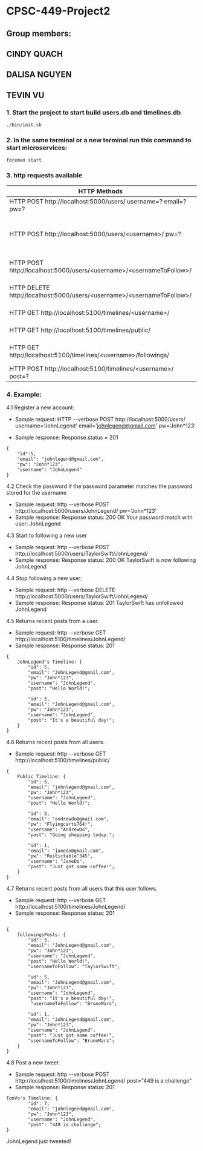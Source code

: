 # CPSC-449-Project2
## Group members: 
##                  CINDY QUACH
##                  DALISA NGUYEN
##                  TEVIN VU

### 1. Start the project to start build users.db and timelines.db
```
./bin/init.sh
```

### 2. In the same terminal or a new terminal run this command to start microservices:
```
foreman start
```

### 3. http requests available
|   HTTP Methods                                                            |                                   Descriptions                                      |
| --------------------------------------------------------------            |     -------------------------------------------------------------------------       |
| HTTP POST http://localhost:5000/users/ username=? email=? pw=?            | Register a new user account                                                         |
| HTTP POST http://localhost:5000/users/<username\>/ pw=?                    | Returns true if the password parameter matches the password stored for the username |
| HTTP POST http://localhost:5000/users/<username\>/<usernameToFollow\>/      | <username\> is now following <usernameToFollow\>                                      |
| HTTP DELETE http://localhost:5000/users/<username\>/<usernameToFollow\>/    | <username\> has unfollowed {usernameToRemove}                                        |
| HTTP GET http://localhost:5100/timelines/<username\>/                      | Returns recent posts from a user                                                    |                
| HTTP GET http://localhost:5100/timelines/public/                          | Returns recent posts from all users                                                 |
| HTTP GET http://localhost:5100/timelines/<username\>/followings/           | Returns recent posts from all users that this user follows                          |
| HTTP POST http://localhost:5100/timelines/<username\>/ post=?              | Post a new tweet                                                                    |


### 4. Example:
4.1 Register a new account:
- Sample request:
HTTP --verbose POST http://localhost:5000/users/ username='JohnLegend' email='johnlegend@gmail.com' pw='John*123'

- Sample response:
Response.status = 201
```
{
    "id":5,
    "email": "johnlegend@gmail.com",
    "pw": "John*123",
    "username": "JohnLegend"
}
```

4.2 Check the password if the password parameter matches the password stored for the username
- Sample request:
http --verbose POST http://localhost:5000/users/JohnLegend/ pw='John*123'
- Sample response:
Response status: 200 OK
Your password match with user: JohnLegend

4.3 Start to following a new user
- Sample request:
http --verbose POST http://localhost:5000/users/TaylorSwift/JohnLegend/
- Sample response:
Response status: 200 OK
TaylorSwift is now following JohnLegend

4.4 Stop following a new user:
- Sample request:
http --verbose DELETE http://localhost:5000/users/TaylorSwift/JohnLegend/
- Sample response:
Response status: 201 
TaylorSwift has unfollowed JohnLegend

4.5 Returns recent posts from a user.
- Sample request:
http --verbose GET http://localhost:5100/timelines/JohnLegend/
- Sample response:
Response status: 201
```
{
    JohnLegend's Timeline: {
        "id": 5,
        "email": "JohnLegend@gmail.com",
        "pw": "John*123",
        "username": "JohnLegend",
        "post": "Hello World!";

        "id": 5,
        "email": "JohnLegend@gmail.com",
        "pw": "John*123",
        "username": "JohnLegend",
        "post": "It's a beautiful day!";      
    }
}
```

4.6 Returns recent posts from all users.
- Sample request:
http --verbose GET http://localhost:5100/timelines/public/
```
{
    Public Timeline: {
        "id": 5,
        "email": "johnlegend@gmail.com",
        "pw": "John*123",
        "username": "JohnLegend",
        "post": "Hello World!";

        "id": 3,
        "email": "andrewdo@gmail.com",
        "pw": "Flyingcarts764!",
        "username": "AndrewDo",
        "post": "Going shopping today.";

        "id": 1,
        "email": "janedo@gmail.com",
        "pw": "Rustictable^345",
        "username": "JaneDo",
        "post": "Just got some coffee!";      
    }
}
``` 

4.7 Returns recent posts from all users that this user follows.
- Sample request:
http --verbose GET http://localhost:5100/timelines/JohnLegend/
- Sample response:
Response status: 201
```

{
    followingsPosts: {
        "id": 5,
        "email": "JohnLegend@gmail.com",
        "pw": "John*123",
        "username": "JohnLegend",
        "post": "Hello World!",
        "usernameToFollow": "TaylorSwift";

        "id": 5,
        "email": "JohnLegend@gmail.com",
        "pw": "John*123",
        "username": "JohnLegend",
        "post": "It's a beautiful day!", 
         "usernameToFollow": "BrunoMars"; 
        
        "id": 1,
        "email": "JohnLegend@gmail.com",
        "pw": "John*123",
        "username": "JohnLegend",
        "post": "Just got some coffee!",
        "usernameToFollow": "BrunoMars";
    }
}
```

4.8 Post a new tweet
- Sample request:
http --verbose POST http://localhost:5100/timelines/JohnLegend/ post="449 is a challenge"
- Sample response:
Response status: 201
```
TomVo's Timeline: {
        "id": 7,
        "email": "johnlegend@gmail.com",
        "pw": "John*123",
        "username": "JohnLegend",
        "post": "449 is challenge";    
}
```
JohnLegend just tweeted!